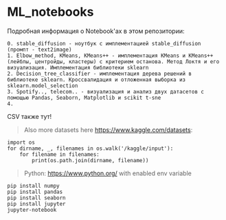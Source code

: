 # ML_notebooks
Подробная информация о Notebook'ах в этом репозитории:
```
0. stable_diffusion - ноутбук с имплементацией stable_diffusion (промпт - text2image)
1. Elbow_method, KMeans, KMeans++ - имплементация KMeans и KMeans++ (лейблы, центройды, кластеры) c критерием останова. Метод Локтя и его визуализация. Имплементация библиотеки sklearn
2. Decision_tree_classifier - имплементация дерева решений в библиотеке sklearn. Кроссвалидация и отложенная выборка из sklearn.model_selection
3. Spotify.., telecom.. - визуализация и анализ двух датасетов с помощью Pandas, Seaborn, Matplotlib и scikit t-sne
4.
```
CSV также тут!
>Also more datasets here https://www.kaggle.com/datasets:
```
import os
for dirname, _, filenames in os.walk('/kaggle/input'):
    for filename in filenames:
        print(os.path.join(dirname, filename))
```
>Python: https://www.python.org/ with enabled env variable

```
pip install numpy
pip install pandas
pip install seaborn
pip install jupyter
jupyter-notebook
```

